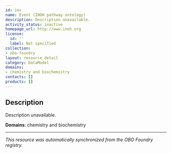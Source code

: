 ```yaml
---
id: iev
name: Event (INOH pathway ontology)
description: Description unavailable.
activity_status: inactive
homepage_url: http://www.inoh.org
license:
  id: ''
  label: Not specified
collection:
- obo-foundry
layout: resource_detail
category: DataModel
domains:
- chemistry and biochemistry
contacts: []
products: []
---
```


## Description

Description unavailable.

**Domains**: chemistry and biochemistry

---

*This resource was automatically synchronized from the OBO Foundry registry.*

